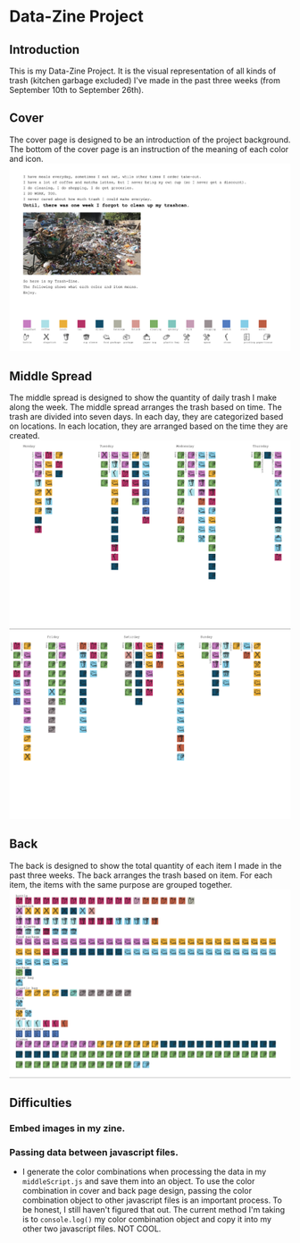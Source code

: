 # Data-Zine Project

## Introduction
This is my Data-Zine Project. It is the visual representation of all kinds of trash (kitchen garbage excluded) I've made in the past three weeks (from September 10th to September 26th).

## Cover
The cover page is designed to be an introduction of the project background.
The bottom of the cover page is an instruction of the meaning of each color and icon.
![](exports/cover.png)

## Middle Spread
The middle spread is designed to show the quantity of daily trash I make along the week.
The middle spread arranges the trash based on time. The trash are divided into seven days. In each day, they are categorized based on locations. In each location, they are arranged based on the time they are created.
![](exports/middle01.png)
![](exports/middle02.png)

## Back
The back is designed to show the total quantity of each item I made in the past three weeks.
The back arranges the trash based on item. For each item, the items with the same purpose are grouped together.
![](exports/back.png)

## Difficulties
### Embed images in my zine.
### Passing data between javascript files.
- I generate the color combinations when processing the data in my `middleScript.js` and save them into an object. To use the color combination in cover and back page design, passing the color combination object to other javascript files is an important process. To be honest, I still haven't figured that out. The current method I'm taking is to `console.log()` my color combination object and copy it into my other two javascript files. NOT COOL.

